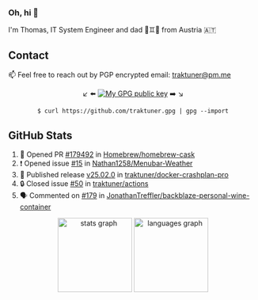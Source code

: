 ### Oh, hi 👋

I'm Thomas, IT System Engineer and dad 👶♊️👶 from Austria 🇦🇹

<!--
**traktuner/traktuner** is a ✨ _special_ ✨ repository because its `README.md` (this file) appears on your GitHub profile.

Here are some ideas to get you started:

- 🔭 I’m currently working on ...
- 🌱 I’m currently learning ...
- 👯 I’m looking to collaborate on ...
- 🤔 I’m looking for help with ...
- 💬 Ask me about ...
- 📫 How to reach me: ...
- 😄 Pronouns: ...
- ⚡ Fun fact: ...
-->

## Contact
📫 Feel free to reach out by PGP encrypted email:
traktuner@pm.me

<div align="center" markdown="1">

↙️ ⬅️ [![My GPG public key](https://img.shields.io/badge/PGP%20public%20key-6D4AFF?style=for-the-badge)](https://github.com/traktuner.gpg) ➡️ ↘️

```shell
$ curl https://github.com/traktuner.gpg | gpg --import
```

</div>

## GitHub Stats
<!--START_SECTION:activity-->
1. 💪 Opened PR [#179492](https://github.com/Homebrew/homebrew-cask/pull/179492) in [Homebrew/homebrew-cask](https://github.com/Homebrew/homebrew-cask)
2. ❗ Opened issue [#15](https://github.com/Nathan1258/Menubar-Weather/issues/15) in [Nathan1258/Menubar-Weather](https://github.com/Nathan1258/Menubar-Weather)
3. 🚀 Published release [v25.02.0](https://github.com/traktuner/docker-crashplan-pro/releases/tag/v25.02.0) in [traktuner/docker-crashplan-pro](https://github.com/traktuner/docker-crashplan-pro)
4. 🔒 Closed issue [#50](https://github.com/traktuner/actions/issues/50) in [traktuner/actions](https://github.com/traktuner/actions)
5. 🗣 Commented on [#179](https://github.com/JonathanTreffler/backblaze-personal-wine-container/issues/179#issuecomment-2224819568) in [JonathanTreffler/backblaze-personal-wine-container](https://github.com/JonathanTreffler/backblaze-personal-wine-container)
<!--END_SECTION:activity-->

<div align="center">
  <img src="https://github-readme-stats.vercel.app/api?username=traktuner&hide_title=false&hide_rank=false&show_icons=true&include_all_commits=true&count_private=true&disable_animations=false&theme=dracula&locale=en&hide_border=false&order=1" height="150" alt="stats graph"  />
  <img src="https://github-readme-stats.vercel.app/api/top-langs?username=traktuner&locale=en&hide_title=false&layout=compact&card_width=320&langs_count=5&theme=dracula&hide_border=false&order=2" height="150" alt="languages graph"  />
</div>
